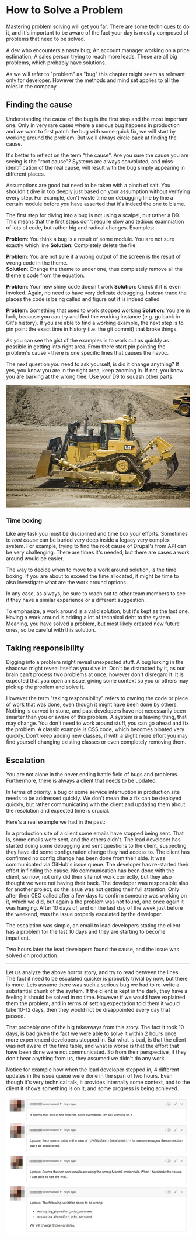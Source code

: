 # How to Solve a Problem

Mastering problem solving will get you far. There are some techniques to do it, and it's important to be aware of the fact your day is mostly composed of problems that need to be solved.

A dev who encounters a nasty bug; An account manager working on a price estimation; A sales person trying to reach more leads. These are all big problems, which probably have solutions.

As we will refer to "problem" as "bug" this chapter might seem as relevant only for developer. However the methods and mind set applies to all the roles in the company.

## Finding the cause

Understanding the cause of the bug is the first step and the most important one. Only in very rare cases where a serious bug happens in production and we want to first patch the bug with some quick fix, we will start by working around the problem. But we'll always circle back at finding the cause.

It's better to reflect on the term "the cause". Are you sure the cause you are seeing is the "root cause"?
Systems are always convoluted, and miss-identification of the real cause, will result with the bug simply appearing in different places.

Assumptions are good but need to be taken with a pinch of salt. You shouldn't dive in too deeply just based on your assumption without verifying every step. For example, don't waste time on debugging line by line a certain module before you have asserted that it's indeed the one to blame.

The first step for diving into a bug is not using a scalpel, but rather a D9. This means that the first steps don't require slow and tedious examniation of lots of code, but rather big and radical changes. Examples:

**Problem**: You think a bug is a result of some module. You are not sure exactly which line
**Solution**: Completely delete the file

**Problem**: You are not sure if a wrong output of the screen is the result of wrong code in the theme.  
**Solution**: Change the theme to under one, thus completely remove all the theme's code from the equation.

**Problem**: Your new shiny code doesn't work
**Solution**: Check if it is even invoked. Again, no need to have very delicate debugging. Instead trace the places the code is being called and figure out if is indeed called

**Problem**: Something that used to work stopped working
**Solution**: You are in luck, because you can try and find the working instance (e.g. go back in Git's history). If you are able to find a working example, the next step is to pin point the exact time in history (i.e. the git commit) that broke things.

As you can see the gist of the examples is to work out as quickly as possible in getting into right area. From there start pin pointing the problem's cause - there is one specific lines that causes the havoc.

The next question you need to ask yourself, is did it change anything?
If yes, you know you are in the right area, keep zooming in.
If not, you know you are barking at the wrong tree. Use your D9 to squash other parts.

![Caterpillar D9](images/solving_problem/image1.jpg)

### Time boxing

Like any task you must be disciplined and time box your efforts. Sometimes to _root cause_ can be buried
very deep inside a legacy very complex system. For example, trying to find the root cause of Drupal's from API
can be very challenging. There are times it's needed, but there are cases a work around would be easier.

The way to decide when to move to a work around solution, is the time boxing. If you are about to exceed the time allocated, it might be time to also investigate what are the work around options.

In any case, as always, be sure to reach out to other team members to see if they have a similar experience or a different suggestion.

To emphasize, a work around is a valid solution, but it's kept as the last one. Having a work around is adding a lot of technical debt to the system. Meaning, you have solved a problem, but most likely created new future ones, so be careful with this solution.

## Taking responsibility

Digging into a problem might reveal unexpected stuff. A bug lurking in the shadows might reveal itself as you dive in.
Don't be distracted by it, as our brain can't process two problems at once, however don't disregard it. It is expected that you open an issue, giving some context so you or others may pick up the problem and solve it.

However the term "taking responsibility" refers to owning the code or piece of work that was done, even though it might have been done by others. Nothing is carved in stone, and past developers have not necessarily been smarter than you or aware of this problem.
A system is a leaving thing, that may change. You don't need to work around stuff, you can go ahead and fix the problem. A classic example is CSS code, which becomes bloated very quickly. Don't keep adding new classes, if with a slight more effort you may find yourself changing existing classes or even completely removing them.

## Escalation

You are not alone in the never ending battle field of bugs and problems. Furthermore, there is always a client  that needs to be updated.

In terms of priority, a bug or some service interruption in production site needs to be addressed quickly. We don't mean the a fix can be deployed quickly, but rather communicating with the client and updating them about the resolution and expected time is crucial.

Here's a real example we had in the past:

In a production site of a client some emails have stopped being sent. That is, some emails were sent, and the others didn't.
The lead developer has started doing some debugging and sent questions to the client, suspecting they have did some configuration change they had access to.
The client has confirmed no config change has been done from their side. It was communicated via GitHub's issue queue.
The developer has re-started their effort in finding the cause. No communication has been done with the client, so now, not only did their site not work correctly, but they also thought we were not having their back.
The developer was responsible also for another project, so the issue was not getting their full attention.
Only after their CEO called after a few days to confirm someone was working on it, which we did, but again a the problem was not found, and once again it was hanging.
After 10 days of, and on the last day of the week just before the weekend, was the issue properly escalated by the developer.

The escalation was simple, an email to lead developers stating the client has a problem for the last 10 days and they are starting to become impatient.

Two hours later the lead developers found the cause, and the issue was solved on production.

---

Let us analyze the above horror story, and try to read between the lines. The fact it need to be escalated quicker is probably trivial by now, but there is more. Lets assume there was such a serious bug we had to re-write a substantial chunk of the system. If the client is kept in the dark, they have a feeling it should be solved in no time. However if we would have explained them the problem, and in terms of setting expectation told them it would take 10-12 days, then they would not be disappointed every day that passed.

That probably one of the big takeaways from this story. The fact it took 10 days, is bad given the fact we were able to solve it within 2 hours once more experienced developers stepped in. But what is bad, is that the client was not aware of the time table, and what is worse is that the effort that have been done were not communicated. So from their perspective, if they don't hear anything from us, they assumed we didn't do any work.

Notice for example how when the lead developer stepped in, 4 different updates in the issue queue were done in the span of two hours. Even though it's very technical talk, it provides internally some context, and to the client it shows something is on it, and some progress is being achieved.

![Constantly updating all the stakeholders](images/solving_problem/image2.jpg)
